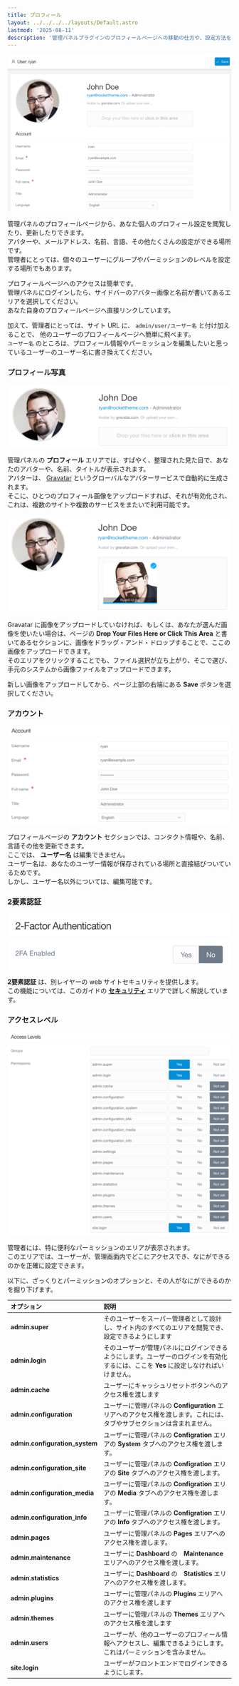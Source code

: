 ```yaml
---
title: プロフィール
layout: ../../../../layouts/Default.astro
lastmod: '2025-08-11'
description: '管理パネルプラグインのプロフィールページへの移動の仕方や、設定方法を解説します。'
---
```


![Admin Profile](grav-profile.png)

管理パネルのプロフィールページから、あなた個人のプロフィール設定を閲覧したり、更新したりできます。  
アバターや、メールアドレス、名前、言語、その他たくさんの設定ができる場所です。  
管理者にとっては、個々のユーザーにグループやパーミッションのレベルを設定する場所でもあります。

プロフィールページへのアクセスは簡単です。  
管理パネルにログインしたら、サイドバーのアバター画像と名前が書いてあるエリアを選択してください。  
あなた自身のプロフィールページへ直接リンクしています。

加えて、管理者にとっては、サイト URL に、 `admin/user/ユーザー名` と付け加えることで、 他のユーザーのプロフィールページへ簡単に飛べます。  
`ユーザー名` のところは、プロフィール情報やパーミッションを編集したいと思っているユーザーのユーザー名に書き換えてください。

<h3 id="profile-photo">プロフィール写真</h3>

![Admin Profile](grav-profile2.png)

管理パネルの **プロフィール** エリアでは、すばやく、整理された見た目で、あなたのアバターや、名前、タイトルが表示されます。  
アバターは、 [Gravatar](http://en.gravatar.com/) というグローバルなアバターサービスで自動的に生成されます。  
そこに、ひとつのプロフィール画像をアップロードすれば、それが有効化され、これは、複数のサイトや複数のサービスをまたいで利用可能です。

![Admin Profile](grav-profile2b.png)

Gravatar に画像をアップロードしていなければ、もしくは、あなたが選んだ画像を使いたい場合は、ページの **Drop Your Files Here or Click This Area** と書いてあるセクションに、画像をドラッグ・アンド・ドロップすることで、ここの画像をアップロードできます。  
そのエリアをクリックすることでも、ファイル選択が立ち上がり、そこで選び、手元のシステムから画像ファイルをアップロードできます。

新しい画像をアップロードしてから、ページ上部の右端にある **Save** ボタンを選択してください。

<h3 id="account">アカウント</h3>

![Admin Profile](grav-profile3.png)

プロフィールページの **アカウント** セクションでは、コンタクト情報や、名前、言語その他を更新できます。  
ここでは、 **ユーザー名** は編集できません。  
ユーザー名は、あなたのユーザー情報が保存されている場所と直接結びついているためです。  
しかし、ユーザー名以外については、編集可能です。

<h3 id="2-factor-authentication">2要素認証</h3>

![Admin Profile](grav-profile5.png)

**2要素認証** は、別レイヤーの web サイトセキュリティを提供します。  
この機能については、このガイドの [**セキュリティ**](../../06.security/01.2fa/) エリアで詳しく解説しています。

<h3 id="access-levels">アクセスレベル</h3>

![Admin Profile](grav-profile4.png)

管理者には、特に便利なパーミッションのエリアが表示されます。  
このエリアでは、ユーザーが、管理画面内でどこにアクセスでき、なにができるのかを正確に設定できます。

以下に、ざっくりとパーミッションのオプションと、その人がなにができるのかを掘り下げます。

| オプション | 説明 |
| :-----     | :-----  |
| **admin.super** | そのユーザーをスーパー管理者として設計し、サイト内のすべてのエリアを閲覧でき、設定できるようにします |
| **admin.login** | そのユーザーが管理パネルにログインできるようにします。ユーザーのログインを有効化するには、ここを **Yes** に設定しなければいけません。 |
| **admin.cache** | ユーザーにキャッシュリセットボタンへのアクセス権を渡します |
| **admin.configuration** | ユーザーに管理パネルの **Configuration** エリアへのアクセス権を渡します。これには、タブやサブセクションは含まれません。 |
| **admin.configuration_system** | ユーザーに管理パネルの **Configration** エリアの **System** タブへのアクセス権を渡します。 |
| **admin.configuration_site** | ユーザーに管理パネルの **Configration** エリアの **Site** タブへのアクセス権を渡します。 |
| **admin.configuration_media** | ユーザーに管理パネルの **Configration** エリアの **Media** タブへのアクセス権を渡します。 |
| **admin.configuration_info** | ユーザーに管理パネルの **Configration** エリアの **Info** タブへのアクセス権を渡します。 |
| **admin.pages** | ユーザーに管理パネルの **Pages** エリアへのアクセス権を渡します。 |
| **admin.maintenance** | ユーザーに **Dashboard** の　**Maintenance** エリアへのアクセス権を渡します。 |
| **admin.statistics** | ユーザーに **Dashboard** の　**Statistics** エリアへのアクセス権を渡します。 |
| **admin.plugins** | ユーザーに管理パネルの **Plugins** エリアへのアクセス権を渡します |
| **admin.themes** | ユーザーに管理パネルの **Themes** エリアへのアクセス権を渡します |
| **admin.users** | ユーザーが、他のユーザーのプロフィール情報へアクセスし、編集できるようにします。これはパーミッションを含みません。 |
| **site.login** | ユーザーがフロントエンドでログインできるようにします。 |

